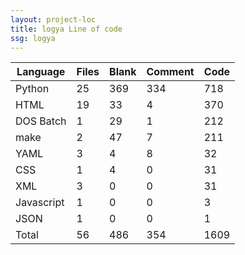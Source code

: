 ```yaml
---
layout: project-loc
title: logya Line of code
ssg: logya
---
```

<div class="table-responsive">
<table class="table">
<thead><tr>
<th>Language</th>
<th>Files</th>
<th>Blank</th>
<th>Comment</th>
<th>Code</th>
</tr></thead><tbody>
<tr><td>Python</td><td> 25</td><td> 369</td><td> 334</td><td> 718</td></tr>
<tr><td>HTML</td><td> 19</td><td> 33</td><td> 4</td><td> 370</td></tr>
<tr><td>DOS Batch</td><td> 1</td><td> 29</td><td> 1</td><td> 212</td></tr>
<tr><td>make</td><td> 2</td><td> 47</td><td> 7</td><td> 211</td></tr>
<tr><td>YAML</td><td> 3</td><td> 4</td><td> 8</td><td> 32</td></tr>
<tr><td>CSS</td><td> 1</td><td> 4</td><td> 0</td><td> 31</td></tr>
<tr><td>XML</td><td> 3</td><td> 0</td><td> 0</td><td> 31</td></tr>
<tr><td>Javascript</td><td> 1</td><td> 0</td><td> 0</td><td> 3</td></tr>
<tr><td>JSON</td><td> 1</td><td> 0</td><td> 0</td><td> 1</td></tr>
<tr><td>Total</td><td>56</td><td>486</td><td>354</td><td>1609</td></tr>
</tbody></table></div>
